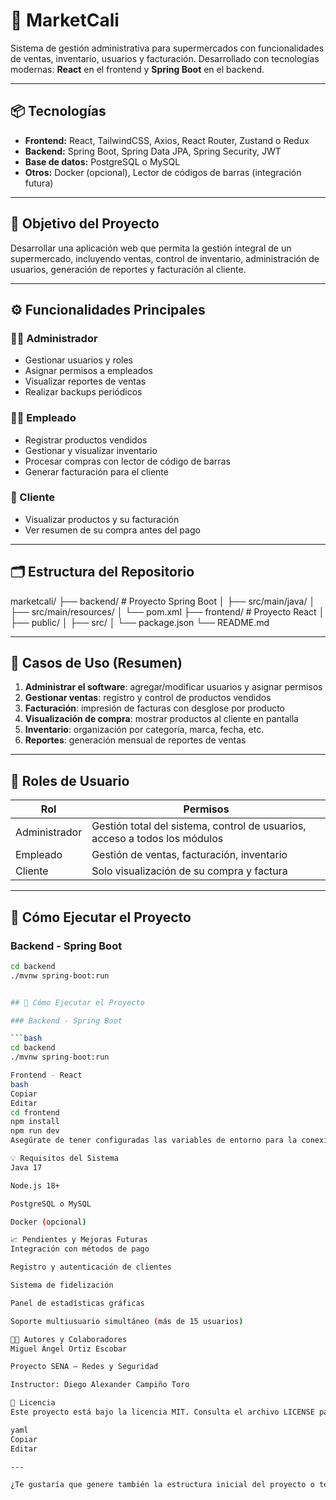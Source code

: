 # 🛒 MarketCali

Sistema de gestión administrativa para supermercados con funcionalidades de ventas, inventario, usuarios y facturación. Desarrollado con tecnologías modernas: **React** en el frontend y **Spring Boot** en el backend.

---

## 📦 Tecnologías

- **Frontend:** React, TailwindCSS, Axios, React Router, Zustand o Redux
- **Backend:** Spring Boot, Spring Data JPA, Spring Security, JWT
- **Base de datos:** PostgreSQL o MySQL
- **Otros:** Docker (opcional), Lector de códigos de barras (integración futura)

---

## 🎯 Objetivo del Proyecto

Desarrollar una aplicación web que permita la gestión integral de un supermercado, incluyendo ventas, control de inventario, administración de usuarios, generación de reportes y facturación al cliente.

---

## ⚙️ Funcionalidades Principales

### 👩‍💼 Administrador

- Gestionar usuarios y roles
- Asignar permisos a empleados
- Visualizar reportes de ventas
- Realizar backups periódicos

### 👨‍💻 Empleado

- Registrar productos vendidos
- Gestionar y visualizar inventario
- Procesar compras con lector de código de barras
- Generar facturación para el cliente

### 👥 Cliente

- Visualizar productos y su facturación
- Ver resumen de su compra antes del pago

---

## 🗂️ Estructura del Repositorio

marketcali/
├── backend/ # Proyecto Spring Boot
│ ├── src/main/java/
│ ├── src/main/resources/
│ └── pom.xml
├── frontend/ # Proyecto React
│ ├── public/
│ ├── src/
│ └── package.json
└── README.md

---

## 🧪 Casos de Uso (Resumen)

1. **Administrar el software**: agregar/modificar usuarios y asignar permisos
2. **Gestionar ventas**: registro y control de productos vendidos
3. **Facturación**: impresión de facturas con desglose por producto
4. **Visualización de compra**: mostrar productos al cliente en pantalla
5. **Inventario**: organización por categoría, marca, fecha, etc.
6. **Reportes**: generación mensual de reportes de ventas

---

## 🔐 Roles de Usuario

| Rol           | Permisos                                                                   |
| ------------- | -------------------------------------------------------------------------- |
| Administrador | Gestión total del sistema, control de usuarios, acceso a todos los módulos |
| Empleado      | Gestión de ventas, facturación, inventario                                 |
| Cliente       | Solo visualización de su compra y factura                                  |

---

## 🚀 Cómo Ejecutar el Proyecto

### Backend - Spring Boot

````bash
cd backend
./mvnw spring-boot:run


## 🚀 Cómo Ejecutar el Proyecto

### Backend - Spring Boot

```bash
cd backend
./mvnw spring-boot:run

Frontend - React
bash
Copiar
Editar
cd frontend
npm install
npm run dev
Asegúrate de tener configuradas las variables de entorno para la conexión a la base de datos y las APIs.

💡 Requisitos del Sistema
Java 17

Node.js 18+

PostgreSQL o MySQL

Docker (opcional)

📈 Pendientes y Mejoras Futuras
Integración con métodos de pago

Registro y autenticación de clientes

Sistema de fidelización

Panel de estadísticas gráficas

Soporte multiusuario simultáneo (más de 15 usuarios)

👨‍💻 Autores y Colaboradores
Miguel Ángel Ortiz Escobar

Proyecto SENA – Redes y Seguridad

Instructor: Diego Alexander Campiño Toro

📄 Licencia
Este proyecto está bajo la licencia MIT. Consulta el archivo LICENSE para más información.

yaml
Copiar
Editar

---

¿Te gustaría que genere también la estructura inicial del proyecto o te ayudo a crear algún archivo como `package.json`
````
